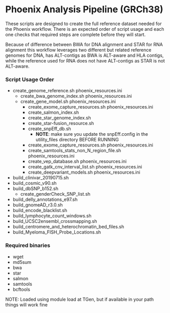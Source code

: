 # Phoenix Analysis Pipeline (GRCh38)

These scripts are designed to create the full reference dataset needed for the Phoenix workflow. 
There is an expected order of script usage and each one checks that required steps are complete 
before they will start.

Because of difference between BWA for DNA alignment and STAR for RNA alignment this workflow leverages 
two different but related reference genomes for DNA, has ALT-contigs as BWA is ALT-aware and HLA contigs, 
while the reference used for RNA does not have ALT-contigs as STAR is not ALT-aware.

### Script Usage Order
* create_genome_reference.sh phoenix_resources.ini
  * create_bwa_genome_index.sh phoenix_resources.ini
  * create_gene_model.sh phoenix_resources.ini
    * create_exome_capture_resources.sh phoenix_resources.ini
    * create_salmon_index.sh
    * create_star_genome_index.sh
    * create_star-fusion_resource.sh
    * create_snpEff_db.sh
      * **NOTE**: make sure you update the snpEff.config in the utility_files directory BEFORE RUNNING
    * create_exome_capture_resources.sh phoenix_resources.ini
    * create_samtools_stats_non_N_region_file.sh phoenix_resources.ini
    * create_vep_database.sh phoenix_resources.ini
    * create_gatk_cnv_interval_list.sh phoenix_resources.ini
    * create_deepvariant_models.sh phoenix_resources.ini
* build_clinivar_20190715.sh
* build_cosmic_v90.sh
* build_dbSNP_b152.sh
  * create_genderCheck_SNP_list.sh
* build_delly_annotations_e97.sh
* build_gnomeAD_r3.0.sh
* build_encode_blacklist.sh
* build_lymphocyte_count_windows.sh
* build_UCSC2ensembl_crossmapping.sh
* build_centromere_and_heterochromatin_bed_files.sh
* build_Myeloma_FISH_Probe_Locations.sh

### Required binaries
* wget
* md5sum
* bwa
* star
* salmon
* samtools
* bcftools

NOTE: Loaded using module load at TGen, but if available in your path things will work fine

